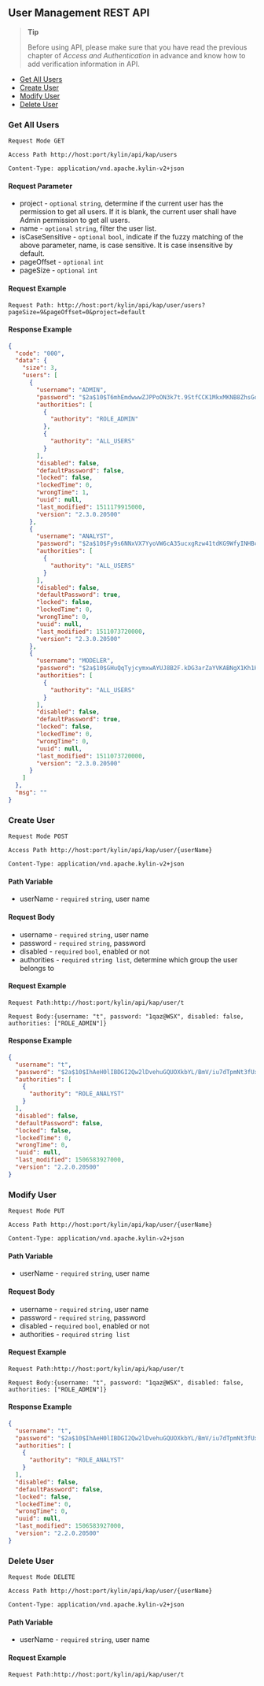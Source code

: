 ## User Management REST API

> **Tip**
>
> Before using API, please make sure that you have read the previous chapter of *Access and Authentication* in advance and know how to add verification information in API. 


* [Get All Users](#get-all-users)
* [Create User](#create-user)
* [Modify User](#modify-user)
* [Delete User](#delete-user)

### Get All Users
`Request Mode GET`

`Access Path http://host:port/kylin/api/kap/users`

`Content-Type: application/vnd.apache.kylin-v2+json`

#### Request Parameter
* project - `optional` `string`, determine if the current user has the permission to get all users. If it is blank, the current user shall have Admin permission to get all users.
* name - `optional` `string`, filter the user list.
* isCaseSensitive - `optional` `bool`, indicate if the fuzzy matching of the above parameter, name, is case sensitive. It is case insensitive by default. 
* pageOffset - `optional` `int`
* pageSize - `optional` `int`

#### Request Example
`Request Path: http://host:port/kylin/api/kap/user/users?pageSize=9&pageOffset=0&project=default`

#### Response Example
```json
{
  "code": "000",
  "data": {
    "size": 3,
    "users": [
      {
        "username": "ADMIN",
        "password": "$2a$10$T6mhEmdwwwZJPPoON3k7t.9StfCCK1MkxMKNB8ZhsGqg853d5h2cS",
        "authorities": [
          {
            "authority": "ROLE_ADMIN"
          },
          {
            "authority": "ALL_USERS"
          }
        ],
        "disabled": false,
        "defaultPassword": false,
        "locked": false,
        "lockedTime": 0,
        "wrongTime": 1,
        "uuid": null,
        "last_modified": 1511179915000,
        "version": "2.3.0.20500"
      },
      {
        "username": "ANALYST",
        "password": "$2a$10$Fy9s6NNxVX7YyoVW6cA35ucxgRzw41tdKG9WfyINHBcAAj7bWLPXa",
        "authorities": [
          {
            "authority": "ALL_USERS"
          }
        ],
        "disabled": false,
        "defaultPassword": true,
        "locked": false,
        "lockedTime": 0,
        "wrongTime": 0,
        "uuid": null,
        "last_modified": 1511073720000,
        "version": "2.3.0.20500"
      },
      {
        "username": "MODELER",
        "password": "$2a$10$GHuQqTyjcymxwAYUJ8B2F.kDG3arZaYVKABNgX1Kh1HrTjV3hqBTS",
        "authorities": [
          {
            "authority": "ALL_USERS"
          }
        ],
        "disabled": false,
        "defaultPassword": true,
        "locked": false,
        "lockedTime": 0,
        "wrongTime": 0,
        "uuid": null,
        "last_modified": 1511073720000,
        "version": "2.3.0.20500"
      }
    ]
  },
  "msg": ""
}
```

### Create User
`Request Mode POST`

`Access Path http://host:port/kylin/api/kap/user/{userName}`

`Content-Type: application/vnd.apache.kylin-v2+json`

#### Path Variable
* userName - `required` `string`, user name

#### Request Body
* username - `required` `string`, user name
* password - `required` `string`, password
* disabled - `required` `bool`, enabled or not
* authorities - `required` `string list`, determine which group the user belongs to

#### Request Example
`Request Path:http://host:port/kylin/api/kap/user/t`

`Request Body:{username: "t", password: "1qaz@WSX", disabled: false, authorities: ["ROLE_ADMIN"]}`

#### Response Example
```json
{
  "username": "t",
  "password": "$2a$10$IhAeH0lIBDGI2Qw2lDvehuGQUOXkbYL/BmV/iu7dTpmNt3fUx7QTa",
  "authorities": [
    {
      "authority": "ROLE_ANALYST"
    }
  ],
  "disabled": false,
  "defaultPassword": false,
  "locked": false,
  "lockedTime": 0,
  "wrongTime": 0,
  "uuid": null,
  "last_modified": 1506583927000,
  "version": "2.2.0.20500"
}
```

### Modify User
`Request Mode PUT`

`Access Path http://host:port/kylin/api/kap/user/{userName}`

`Content-Type: application/vnd.apache.kylin-v2+json`

#### Path Variable
* userName - `required` `string`, user name

#### Request Body
* username - `required` `string`, user name
* password - `required` `string`, password
* disabled - `required` `bool`, enabled or not
* authorities - `required` `string list`

#### Request Example
`Request Path:http://host:port/kylin/api/kap/user/t`

`Request Body:{username: "t", password: "1qaz@WSX", disabled: false, authorities: ["ROLE_ADMIN"]}`

#### Response Example
```json
{
  "username": "t",
  "password": "$2a$10$IhAeH0lIBDGI2Qw2lDvehuGQUOXkbYL/BmV/iu7dTpmNt3fUx7QTa",
  "authorities": [
    {
      "authority": "ROLE_ANALYST"
    }
  ],
  "disabled": false,
  "defaultPassword": false,
  "locked": false,
  "lockedTime": 0,
  "wrongTime": 0,
  "uuid": null,
  "last_modified": 1506583927000,
  "version": "2.2.0.20500"
}
```

### Delete User
`Request Mode DELETE`

`Access Path http://host:port/kylin/api/kap/user/{userName}`

`Content-Type: application/vnd.apache.kylin-v2+json`

#### Path Variable
* userName - `required` `string`, user name

#### Request Example
`Request Path:http://host:port/kylin/api/kap/user/t`